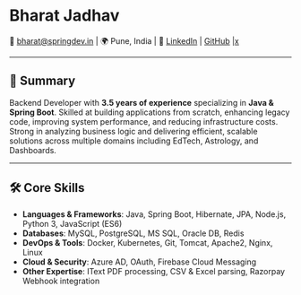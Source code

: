 # Bharat Jadhav  

📧 bharat@springdev.in  | 🌍 Pune, India | 🔗 [LinkedIn](https://www.linkedin.com/in/bharat-jadhav/) | [GitHub](https://github.com/bharatjadhav) |[x](https://x.com/bharat_jadhav_1)

---
## 🚀 Summary  
Backend Developer with **3.5 years of experience** specializing in **Java & Spring Boot**. Skilled at building applications from scratch, enhancing legacy code, improving system performance, and reducing infrastructure costs. Strong in analyzing business logic and delivering efficient, scalable solutions across multiple domains including EdTech, Astrology, and Dashboards.  

---
## 🛠 Core Skills  
- **Languages & Frameworks**: Java, Spring Boot, Hibernate, JPA, Node.js, Python 3, JavaScript (ES6) 
- **Databases**: MySQL, PostgreSQL, MS SQL, Oracle DB, Redis  
- **DevOps & Tools**: Docker, Kubernetes, Git, Tomcat, Apache2, Nginx, Linux  
- **Cloud & Security**: Azure AD, OAuth, Firebase Cloud Messaging  
- **Other Expertise**: IText PDF processing, CSV & Excel parsing, Razorpay Webhook integration  
